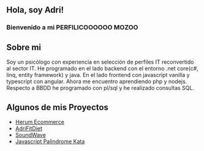 ## Hola, soy Adri!
### Bienvenido a mi PERFILICOOOOOO MOZOO

## Sobre mi
Soy un psicólogo con experiencia en selección de perfiles IT reconvertido al sector IT.
He programado en el lado backend con el entorno .net core(c#, linq, entity framework) y java.
En el lado frontend con javascript vanilla y typescript con angular.
Ahora me encuentro aprendiendo php y nodejs.
Respecto a BBDD he programado con pl/sql y he realizado consultas SQL.

## Algunos de mis Proyectos
- [Herum Ecommerce](https://github.com/adrilerna94/ecommerce-herum.git)
- [AdriFitDiet](https://github.com/adrilerna94/AdriFitDiet.git)
- [SoundWave](https://github.com/adrilerna94/soundwave-adrilerna94.git)
- [Javascript Palindrome Kata](https://github.com/adrilerna94/kata-js-test-palindrome.git)

